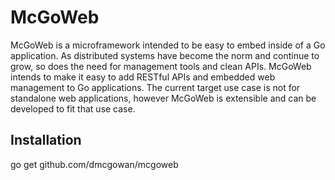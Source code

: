 McGoWeb
=======

McGoWeb is a microframework intended to be easy to embed inside of 
a Go application.  As distributed systems have become the norm and 
continue to grow, so does the need for management tools and clean 
APIs.  McGoWeb intends to make it easy to add RESTful APIs and 
embedded web management to Go applications.  The current target use 
case is not for standalone web applications, however McGoWeb is 
extensible and can be developed to fit that use case.

## Installation

go get github.com/dmcgowan/mcgoweb
